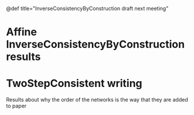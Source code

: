 @def title="InverseConsistencyByConstruction draft next meeting"

Affine InverseConsistencyByConstruction results
=================


TwoStepConsistent writing
=============== 
Results about why the order of the networks is the way that they are added to paper




